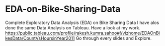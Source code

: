 # EDA-on-Bike-Sharing-Data
Complete Exploratory Data Analysis (EDA) on Bike Sharing Data
I have alos done the same Data Analysis on Tableau.
Have a look at my work.
https://public.tableau.com/profile/rakesh.kumra.sahoo#!/vizhome/EDAOnBikesData/CountVsHoursinYear2011
Go through every slides and Explore.
